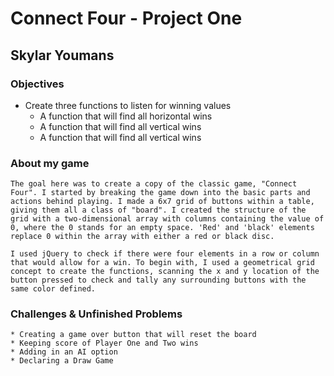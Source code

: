 # Connect Four - Project One


## Skylar Youmans

### Objectives

* Create three functions to listen for winning values
    * A function that will find all horizontal wins
    * A function that will find all vertical wins
    * A function that will find all vertical wins

### About my game

    The goal here was to create a copy of the classic game, "Connect Four". I started by breaking the game down into the basic parts and actions behind playing. I made a 6x7 grid of buttons within a table, giving them all a class of "board". I created the structure of the grid with a two-dimensional array with columns containing the value of 0, where the 0 stands for an empty space. 'Red' and 'black' elements replace 0 within the array with either a red or black disc.

    I used jQuery to check if there were four elements in a row or column that would allow for a win. To begin with, I used a geometrical grid concept to create the functions, scanning the x and y location of the button pressed to check and tally any surrounding buttons with the same color defined.

### Challenges & Unfinished Problems

    * Creating a game over button that will reset the board
    * Keeping score of Player One and Two wins
    * Adding in an AI option
    * Declaring a Draw Game
